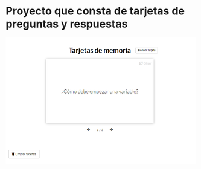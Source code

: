 # Proyecto que consta de tarjetas de preguntas y respuestas

![captura](https://github.com/alextello/JS-Memory-cards/blob/main/img/1.png?raw=true)
